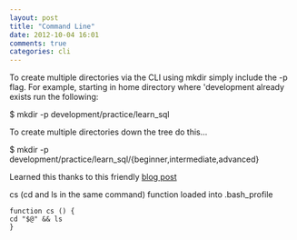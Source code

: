 ```yaml
---
layout: post
title: "Command Line"
date: 2012-10-04 16:01
comments: true
categories: cli
---
```




To create multiple directories via the CLI using mkdir simply include the -p flag. For example, starting in home directory where 'development already exists run the following:

$ mkdir -p development/practice/learn_sql

To create multiple directories down the tree do this…

$ mkdir -p development/practice/learn_sql/{beginner,intermediate,advanced}

Learned this thanks to this friendly [blog post](http://technosophos.com/content/mkdir-creating-multiple-subdirectories-one-command)

cs (cd and ls in the same command) function loaded into .bash_profile
```
function cs () {
cd "$@" && ls
}
```